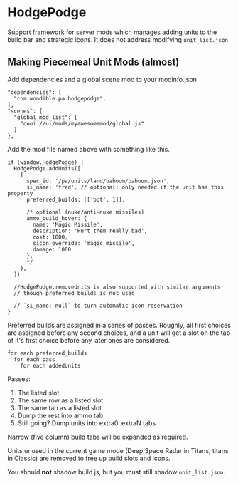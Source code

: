 # HodgePodge

Support framework for server mods which manages adding units to the build bar and strategic icons. It does not address modifying `unit_list.json`

## Making Piecemeal Unit Mods (almost)

Add dependencies and a global scene mod to your modinfo.json

    "dependencies": [
      "com.wondible.pa.hodgepodge",
    ],
    "scenes": {
      "global_mod_list": [
        "coui://ui/mods/myawesomemod/global.js"
      ]
    },

Add the mod file named above with something like this.

    if (window.HodgePodge) {
      HodgePodge.addUnits([
        {
          spec_id: '/pa/units/land/baboom/baboom.json',
          si_name: 'fred', // optional: only needed if the unit has this property
          preferred_builds: [['bot', 1]],

          /* optional (nuke/anti-nuke missiles)
          ammo_build_hover: {
            name: 'Magic Missile',
            description: 'Hurt them really bad',
            cost: 1000,
            sicon_override: 'magic_missile',
            damage: 1000
          },
          */
        },
      ])

      //HodgePodge.removeUnits is also supported with similar arguments
      // though preferred_builds is not used

      // `si_name: null` to turn automatic icon reservation
    }

Preferred builds are assigned in a series of passes. Roughly, all first choices are assigned before any second choices, and a unit will get a slot on the tab of it's first choice before any later ones are considered.

    for each preferred_builds
      for each pass
        for each addedUnits

Passes: 

1. The listed slot
2. The same row as a listed slot
3. The same tab as a listed slot
4. Dump the rest into ammo tab
5. Still going? Dump units into extra0..extraN tabs

Narrow (five column) build tabs will be expanded as required.

Units unused in the current game mode (Deep Space Radar in Titans, titans in Classic) are removed to free up build slots and icons.

You should **not** shadow build.js, but you must still shadow `unit_list.json`.
